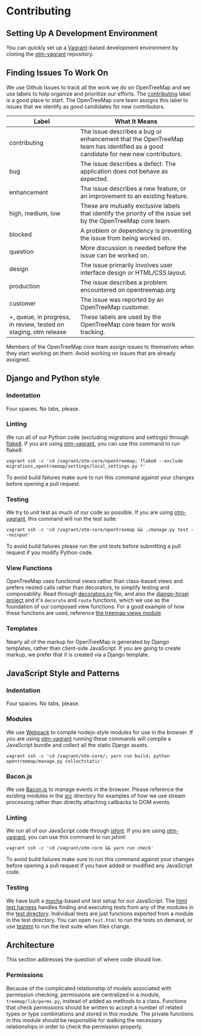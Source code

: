 # Contributing

## Setting Up A Development Environment

You can quickly set up a [Vagrant](https://www.vagrantup.com/)-based development environment by
cloning the [otm-vagrant](https://github.com/opentreemap/otm2-vagrant)
repository.

## Finding Issues To Work On

We use Github Issues to track all the work we do on OpenTreeMap and we use
labels to help organize and prioritize our efforts. The
[contributing](https://github.com/issues?utf8=%E2%9C%93&q=user%3AOpenTreeMap+is%3Aissue+is%3Aopen+label%3Acontributing)
label is a good place to start. The OpenTreeMap core team assigns this label
to issues that we identify as good candidates for new contributors.

| Label  | What It Means |
| ------------- | ------------- |
| contributing | The issue describes a bug or enhancement that the OpenTreeMap team has identified as a good candidate for new new contributors. |
| bug | The issue describes a defect. The application does not behave as expected. |
| enhancement  | The issue describes a new feature, or an improvement to an existing feature.  |
| high, medium, low | These are mutually exclusive labels that identify the priority of the issue set by the OpenTreeMap core team. |
| blocked | A problem or dependency is preventing the issue from being worked on. |
| question | More discussion is needed before the issue can be worked on. |
| design | The issue primarily involves user interface design or HTML/CSS layout. |
| production | The issue describes a problem encountered on opentreemap.org |
| customer | The issue was reported by an OpenTreeMap customer. |
| +, queue, in progress, in review, tested on staging, otm release | These labels are used by the OpenTreeMap core team for work tracking. |

Members of the OpenTreeMap core team assign issues to themselves when they
start working on them. Avoid working on issues that are already assigned.

## Django and Python style

### Indentation

Four spaces. No tabs, please.

### Linting

We run all of our Python code (excluding migrations and settings) through
[flake8](https://flake8.readthedocs.org/en/2.2.3/). If you are using
[otm-vagrant](https://github.com/OpenTreeMap/otm-vagrant), you can use this
command to run flake8:

```
vagrant ssh -c 'cd /vagrant/otm-core/opentreemap; flake8 --exclude migrations,opentreemap/settings/local_settings.py *'
```

To avoid build failures make sure to run this command against
your changes before opening a pull request.

### Testing

We try to unit test as much of our code as possible.
If you are using [otm-vagrant](https://github.com/OpenTreeMap/otm-vagrant), this command
will run the test suite:

```
vagrant ssh -c 'cd /vagrant/otm-core/opentreemap && ./manage.py test --noinput'
```

To avoid build failures please run the unit tests before submitting a
pull request if you modify Python code.


### View Functions

OpenTreeMap uses functional views rather than class-based views and
prefers nested calls rather than decorators, to simplify testing and
composability. Read through [decorators.py](https://github.com/OpenTreeMap/otm-core/blob/master/opentreemap/treemap/decorators.py)
file, and also the [django-tinsel project](https://github.com/azavea/django-tinsel) and it's `decorate` and `route` functions, which we use as the foundation of our composed view
functions. For a good example of how these functions are used,
reference [the treemap views module](https://github.com/OpenTreeMap/otm-core/blob/master/opentreemap/treemap/views/__init__.py)

### Templates

Nearly all of the markup for OpenTreeMap is generated by Django
templates, rather than client-side JavaScript. If you are going to
create markup, we prefer that it is created via a Django template.

## JavaScript Style and Patterns

### Indentation

Four spaces. No tabs, please.

### Modules

We use [Webpack](https://webpack.github.io/) to compile nodejs-style modules
for use in the browser. If you are using
[otm-vagrant](https://github.com/OpenTreeMap/otm-vagrant) running these commands
will compile a JavaScript bundle and collect all the static Django assets.

```
vagrant ssh -c 'cd /vagrant/otm-core/; yarn run build; python opentreemap/manage.py collectstatic'
```

### Bacon.js

We use [Bacon.js](http://baconjs.github.io/) to manage events in the
browser. Please reference the existing modules in the
[src](https://github.com/OpenTreeMap/otm-core/tree/master/opentreemap/treemap/js/src)
directory for examples of how we use stream processing rather than
directly attaching callbacks to DOM events.

### Linting

We run all of our JavaScript code through [jshint](http://jshint.com/). If you
are using [otm-vagrant](https://github.com/OpenTreeMap/otm-vagrant), you can
use this command to run jshint:

```
vagrant ssh -c 'cd /vagrant/otm-core && yarn run check'
```

To avoid build failures make sure to run this command against
your changes before opening a pull request if you have added or
modified any JavaScript code.

### Testing

We have built a [mocha](http://visionmedia.github.io/mocha/)-based
unit test setup for our JavaScript. The
[html test harness](https://github.com/OpenTreeMap/otm-core/blob/master/opentreemap/treemap/js/test/test.html)
handles finding and executing tests from any of the modules in the
[test directory](https://github.com/OpenTreeMap/otm-core/tree/master/opentreemap/treemap/js/test).
Individual tests are just functions exported from a module in the test
directory. You can open ``test.html`` to run the tests on demand, or
use [testem](https://github.com/airportyh/testem) to run the test
suite when files change.

## Architecture

This section addresses the question of where code should live.

### Permissions

Because of the complicated relationship of models associated with permission checking, permissions are centralized in a module, `treemap/lib/perms.py`, instead of added as methods to a class. Functions that check permissions should be written to accept a number of related types or type combinations and stored in this module. The private functions in this module should be responsible for walking the necessary relationships in order to check the permission properly.
